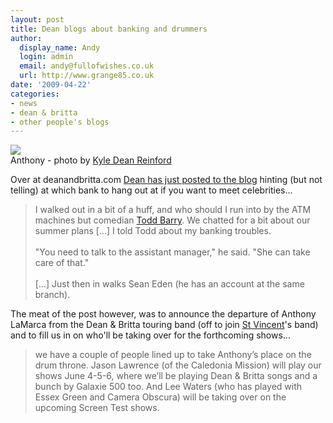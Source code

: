 ```yaml
---
layout: post
title: Dean blogs about banking and drummers
author:
  display_name: Andy
  login: admin
  email: andy@fullofwishes.co.uk
  url: http://www.grange85.co.uk
date: '2009-04-22'
categories:
- news
- dean & britta
- other people's blogs
---
```

<div class="imagebox-a"><a title="Dean & Britta, by kyledeanreinford" alt="Dean & Britta, by kyledeanreinford" href="http://www.flickr.com/photos/kyledeanreinford/1595667455/in/pool-aheadfullofwishes"><img src="https://farm3.static.flickr.com/2227/1595667455_9b4eff0089_m.jpg" ></a><br/>Anthony - photo by <a href="http://www.flickr.com/photos/kyledeanreinford/">Kyle Dean Reinford</a></div>
<p>Over at deanandbritta.com <a href="https://web.archive.org/web/20090422+/http://www.deanandbritta.com/blog/?p=306">Dean has just posted to the blog</a> hinting (but not telling) at which bank to hang out at if you want to meet celebrities...</p>
<blockquote><p>I walked out in a bit of a huff, and who should I run into by the ATM machines but comedian <a href="http://www.toddbarry.com/">Todd Barry</a>. We chatted for a bit about our summer plans [...] I told Todd about my banking troubles.<br/><br />
"You need to talk to the assistant manager," he said. "She can take care of that."<br/><br />
[...] Just then in walks Sean Eden (he has an account at the same branch).</p></blockquote>
<p>The meat of the post however, was to announce the departure of Anthony LaMarca from the Dean & Britta touring band (off to join <a href="http://www.ilovestvincent.com/">St Vincent</a>'s band) and to fill us in on who'll be taking over for the forthcoming shows...</p>
<blockquote><p>we have a couple of people lined up to take Anthony’s place on the drum throne. Jason Lawrence (of the Caledonia Mission) will play our shows June 4-5-6, where we’ll be playing Dean & Britta songs and a bunch by Galaxie 500 too. And Lee Waters (who has played with Essex Green and Camera Obscura) will be taking over on the upcoming Screen Test shows.</p></blockquote>
